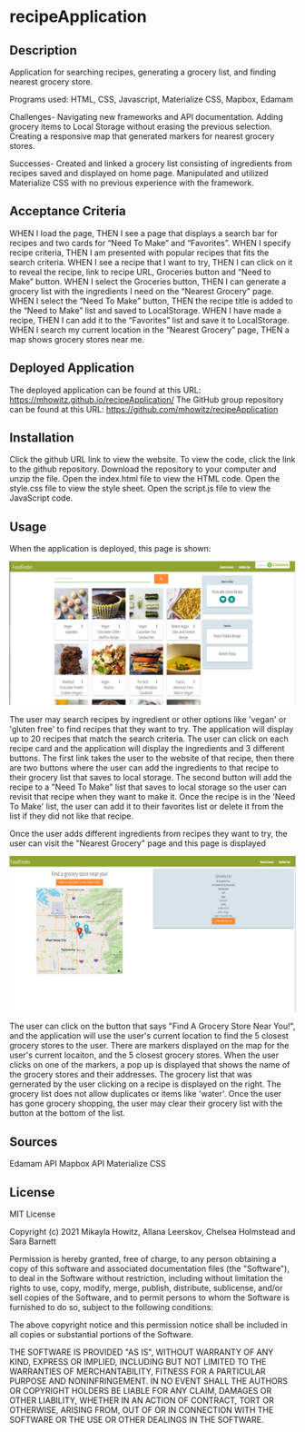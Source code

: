 # recipeApplication

## Description

Application for searching recipes, generating a grocery list, and finding nearest grocery store.

Programs used: HTML, CSS, Javascript, Materialize CSS, Mapbox, Edamam

Challenges- Navigating new frameworks and API documentation. Adding grocery items to Local Storage without erasing the previous selection. Creating a responsive map that generated markers for nearest grocery stores.

Successes- Created and linked a grocery list consisting of ingredients from recipes saved and displayed on home page. Manipulated and utilized Materialize CSS with no previous experience with the framework.


## Acceptance Criteria
WHEN I load the page,
THEN I see a page that displays a search bar for recipes and two cards for “Need To Make” and “Favorites”.
WHEN I specify recipe criteria,
THEN I am presented with popular recipes that fits the search criteria.
WHEN I see a recipe that I want to try, 
THEN I can click on it to reveal the recipe, link to recipe URL, Groceries button and “Need to Make” button.
WHEN I select the Groceries button,
THEN I can generate a grocery list with the ingredients I need on the “Nearest Grocery” page.
WHEN I select the “Need To Make” button, 
THEN the recipe title is added to the “Need to Make” list and saved to LocalStorage.
WHEN I have made a recipe, 
THEN I can add it to the “Favorites” list and save it to LocalStorage.
WHEN I search my current location in the “Nearest Grocery” page, 
THEN a map shows grocery stores near me.


## Deployed Application
The deployed application can be found at this URL: https://mhowitz.github.io/recipeApplication/
The GitHub group repository can be found at this URL:	https://github.com/mhowitz/recipeApplication

## Installation

Click the github URL link to view the website. To view the code, click the link to the github repository. Download the repository to your computer and unzip the file. Open the index.html file to view the HTML code. Open the style.css file to view the style sheet. Open the script.js file to view the JavaScript code.

## Usage 
When the application is deployed, this page is shown:

![screenshot-of-page](assets/Images/screenshot_main.JPG)

The user may search recipes by ingredient or other options like 'vegan' or 'gluten free' to find recipes that they want to try. The application will display up to 20 recipes that match the search criteria. The user can click on each recipe card and the application will display the ingredients and 3 different buttons. The first link takes the user to the website of that recipe, then there are two buttons where the user can add the ingredients to that recipe to their grocery list that saves to local storage. The second button will add the recipe to a "Need To Make" list that saves to local storage so the user can revisit that recipe when they want to make it. Once the recipe is in the 'Need To Make' list, the user can add it to their favorites list or delete it from the list if they did not like that recipe.

Once the user adds different ingredients from recipes they want to try, the user can visit the "Nearest Grocery" page and this page is displayed

![screenshot-of-page](assets/Images/secondary.JPG)

The user can click on the button that says "Find A Grocery Store Near You!", and the application will use the user's current location to find the 5 closest grocery stores to the user. There are markers displayed on the map for the user's current locaiton, and the 5 closest grocery stores. When the user clicks on one of the markers, a pop up is displayed that shows the name of the grocery stores and their addresses. The grocery list that was gernerated by the user clicking on a recipe is displayed on the right. The grocery list does not allow duplicates or items like 'water'. Once the user has gone grocery shopping, the user may clear their grocery list with the button at the bottom of the list.


## Sources

Edamam API
Mapbox API
Materialize CSS

## License
MIT License

Copyright (c) 2021 Mikayla Howitz, Allana Leerskov, Chelsea Holmstead and Sara Barnett

Permission is hereby granted, free of charge, to any person obtaining a copy of this software and associated documentation files (the "Software"), to deal in the Software without restriction, including without limitation the rights to use, copy, modify, merge, publish, distribute, sublicense, and/or sell copies of the Software, and to permit persons to whom the Software is furnished to do so, subject to the following conditions:

The above copyright notice and this permission notice shall be included in all copies or substantial portions of the Software.

THE SOFTWARE IS PROVIDED "AS IS", WITHOUT WARRANTY OF ANY KIND, EXPRESS OR IMPLIED, INCLUDING BUT NOT LIMITED TO THE WARRANTIES OF MERCHANTABILITY, FITNESS FOR A PARTICULAR PURPOSE AND NONINFRINGEMENT. IN NO EVENT SHALL THE AUTHORS OR COPYRIGHT HOLDERS BE LIABLE FOR ANY CLAIM, DAMAGES OR OTHER LIABILITY, WHETHER IN AN ACTION OF CONTRACT, TORT OR OTHERWISE, ARISING FROM, OUT OF OR IN CONNECTION WITH THE SOFTWARE OR THE USE OR OTHER DEALINGS IN THE SOFTWARE.
